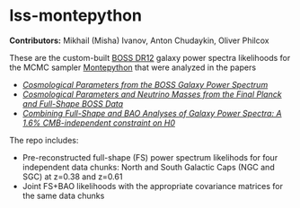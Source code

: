 # lss-montepython

**Contributors:** Mikhail (Misha) Ivanov, Anton Chudaykin, Oliver Philcox 

These are the custom-built [BOSS DR12](https://arxiv.org/abs/1607.03155) galaxy power spectra likelihoods for the MCMC sampler [Montepython](https://github.com/brinckmann/montepython_public) that were analyzed in the papers 

* [*Cosmological Parameters from the BOSS Galaxy Power Spectrum*](https://arxiv.org/abs/1909.05277)
* [*Cosmological Parameters and Neutrino Masses from the Final Planck and Full-Shape BOSS Data*](https://arxiv.org/abs/1912.08208) 
* [*Combining Full-Shape and BAO Analyses of Galaxy Power Spectra: A 1.6% CMB-independent constraint on H0*](https://arxiv.org/abs/2002.04035)

The repo includes: 

* Pre-reconstructed full-shape (FS) power spectrum likelihods for four independent data chunks: North and South Galactic Caps (NGC and SGC) at z=0.38 and z=0.61
* Joint FS+BAO likelihoods with the appropriate covariance matrices for the same data chunks
